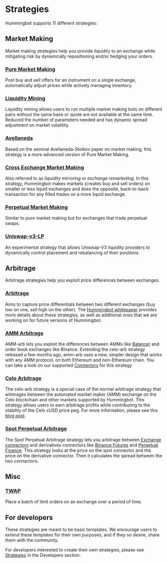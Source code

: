 # Strategies

Hummingbot supports 11 different strategies:

## Market Making

Market making strategies help you provide liquidity to an exchange while mitigating risk by dynamically repositioning and/or hedging your orders.

### [Pure Market Making](./pure-market-making)

Post buy and sell offers for an instrument on a single exchange, automatically adjust prices while actively managing inventory.

### [Liquidity Mining](./liquidity-mining)

Liquidity mining allows users to run multiple market making bots on different pairs without the same base or quote are not available at the same time. Reduced the number of parameters needed and has dynamic spread adjustment on market volatility.

### [Avellaneda](./avellaneda-market-making)

Based on the seminal Avellaneda-Stoikov paper on market making, this strategy is a more advanced version of Pure Market Making.

### [Cross Exchange Market Making](./cross-exchange-market-making)

Also referred to as _liquidity mirroring_ or _exchange remarketing_. In this strategy, Hummingbot makes markets (creates buy and sell orders) on smaller or less liquid exchanges and does the opposite, back-to-back transaction for any filled trades on a more liquid exchange.

### [Perpetual Market Making](./perpetual-market-making)

Similar to pure market making but for exchanges that trade perpetual swaps.

### [Uniswap-v3-LP](./uniswap-v3-lp)

An experimental strategy that allows Uniswap-V3 liquidity providers to dynamically control placement and rebalancing of their positions.

## Arbitrage

Arbitrage strategies help you exploit price differences between exchanges.

### [Arbitrage](./arbitrage)

Aims to capture price differentials between two different exchanges (buy low on one, sell high on the other). The [Hummingbot whitepaper](https://www.hummingbot.io/hummingbot.pdf) provides more details about these strategies, as well as additional ones that we are working on for future versions of Hummingbot.

### [AMM Arbitrage](./amm-arbitrage)

AMM-arb lets you exploit the differences between AMMs like [Balancer](/connectors/balancer/) and order book exchanges like Binance. Extending the celo-arb strategy released a few months ago, amm-arb uses a new, simpler design that works with any AMM protocol, on both Ethereum and non-Ethereum chain. You can take a look on our supported [Connectors](/connectors/#connector-types) for this strategy

### [Celo Arbitrage](./celo-arbitrage)

The celo-arb strategy is a special case of the normal arbitrage strategy that arbitrages between the automated market maker (AMM) exchange on the Celo blockchain and other markets supported by Hummingbot. This strategy allows users to earn arbitrage profits while contributing to the stability of the Celo cUSD price peg. For more information, please see this [blog post](https://hummingbot.io/blog/2020-06-celo-arbitrage/).

### [Spot Perpetual Arbitrage](./spot-perpetual-arbitrage)

The Spot Perpetual Arbitrage strategy lets you arbitrage between [Exchange connectors](/connectors/#connector-types) and derivatives connectors like [Binance Futures](/connectors/binance-perpetual/#binance-futures) and [Perpetual Finance](/connectors/perp-fi/). This strategy looks at the price on the spot connector and the price on the derivative connector. Then it calculates the spread between the two connectors.

## Misc

### [TWAP](./twap)

Place a batch of limit orders on an exchange over a period of time.

## For developers

These strategies are meant to be basic templates. We encourage users to extend these templates for their own purposes, and if they so desire, share them with the community.

For developers interested to create their own strategies, please see [Strategies](/developers/strategies) in the Developers section.